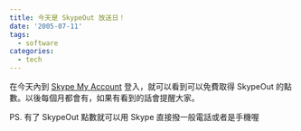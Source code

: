 ```yaml
---
title: 今天是 SkypeOut 放送日！
date: '2005-07-11'
tags:
  - software
categories:
  - tech
---
```

在今天內到 [Skype My Account](http://www.skype.com/go/myaccount) 登入，就可以看到可以免費取得 SkypeOut 的點數。以後每個月都會有，如果有看到的話會提醒大家。  
  
PS. 有了 SkypeOut 點數就可以用 Skype 直接撥一般電話或者是手機喔